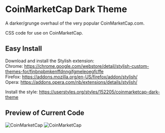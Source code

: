 # CoinMarketCap Dark Theme
A darker/grunge overhaul of the very popular CoinMarketCap.com.

CSS code for use on CoinMarketCap.  

## Easy Install
Download and install the Stylish extension:  
Chrome: https://chrome.google.com/webstore/detail/stylish-custom-themes-for/fjnbnpbmkenffdnngjfgmeleoegfcffe  
Firefox: https://addons.mozilla.org/en-US/firefox/addon/stylish/  
Opera: https://addons.opera.com/nb/extensions/details/stylish/  

Install the style: https://userstyles.org/styles/152205/coinmarketcap-dark-theme  

## Preview of Current Code
![CoinMarketCap](https://jaany.xyz/i/cmcBTC.png)
![CoinMarketCap](https://jaany.xyz/i/cmcMain.png)
